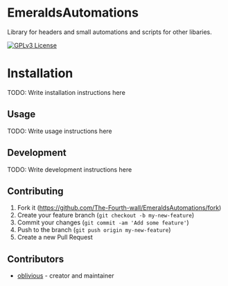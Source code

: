 # EmeraldsAutomations

Library for headers and small automations and scripts for other libaries.

[![GPLv3 License](https://img.shields.io/badge/License-GPL%20v3-yellow.svg)](./COPYING)

# Installation

TODO: Write installation instructions here

## Usage

TODO: Write usage instructions here

## Development

TODO: Write development instructions here

## Contributing

1. Fork it (<https://github.com/The-Fourth-wall/EmeraldsAutomations/fork>)
2. Create your feature branch (`git checkout -b my-new-feature`)
3. Commit your changes (`git commit -am 'Add some feature'`)
4. Push to the branch (`git push origin my-new-feature`)
5. Create a new Pull Request

## Contributors

- [oblivious](https://github.com/Oblivious-Oblivious) - creator and maintainer

